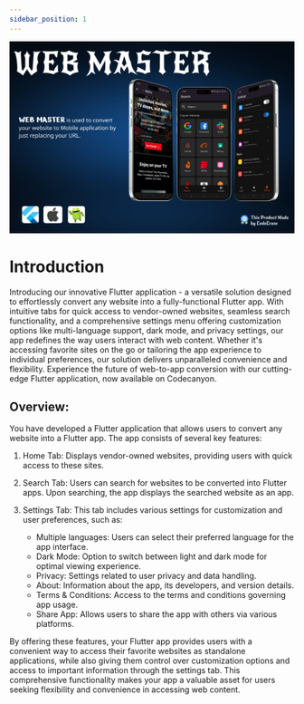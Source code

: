 ```yaml
---
sidebar_position: 1
---
```


![Web Master Cover Photo](./img/web-master-cover-photo.jpeg)

# Introduction

Introducing our innovative Flutter application - a versatile solution designed to effortlessly convert any website into a fully-functional Flutter app. With intuitive tabs for quick access to vendor-owned websites, seamless search functionality, and a comprehensive settings menu offering customization options like multi-language support, dark mode, and privacy settings, our app redefines the way users interact with web content. Whether it's accessing favorite sites on the go or tailoring the app experience to individual preferences, our solution delivers unparalleled convenience and flexibility. Experience the future of web-to-app conversion with our cutting-edge Flutter application, now available on Codecanyon.

## Overview:

You have developed a Flutter application that allows users to convert any website into a Flutter app. The app consists of several key features:

1. Home Tab: Displays vendor-owned websites, providing users with quick access to these sites.

2. Search Tab: Users can search for websites to be converted into Flutter apps. Upon searching, the app displays the searched website as an app.

3. Settings Tab: This tab includes various settings for customization and user preferences, such as:
   - Multiple languages: Users can select their preferred language for the app interface.
   - Dark Mode: Option to switch between light and dark mode for optimal viewing experience.
   - Privacy: Settings related to user privacy and data handling.
   - About: Information about the app, its developers, and version details.
   - Terms & Conditions: Access to the terms and conditions governing app usage.
   - Share App: Allows users to share the app with others via various platforms.

By offering these features, your Flutter app provides users with a convenient way to access their favorite websites as standalone applications, while also giving them control over customization options and access to important information through the settings tab. This comprehensive functionality makes your app a valuable asset for users seeking flexibility and convenience in accessing web content.
